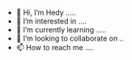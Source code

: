 - 👋 Hi, I’m Hedy .....
- 👀 I’m interested in ....
- 🌱 I’m currently learning .....
- 💞️ I’m looking to collaborate on ..
- 📫 How to reach me ....

<!---
hedy992/hedy992 is a ✨ special ✨ repository because its `README.md` (this file) appears on your GitHub profile.
You can click the Preview link to take a look at your changes.
--->
